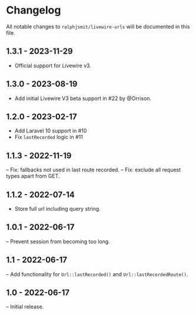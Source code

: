 # Changelog

All notable changes to `ralphjsmit/livewire-urls` will be documented in this file.

## 1.3.1 - 2023-11-29

- Official support for Livewire v3.

## 1.3.0 - 2023-08-19

- Add initial Livewire V3 beta support in #22 by @Orrison.

## 1.2.0 - 2023-02-17

- Add Laravel 10 support in #10
- Fix `lastRecorded` logic in #11

## 1.1.3 - 2022-11-19

– Fix: fallbacks not used in last route recorded.
– Fix: exclude all request types apart from GET.

## 1.1.2 - 2022-07-14

- Store full url including query string.

## 1.0.1 - 2022-06-17

– Prevent session from becoming too long.

## 1.1 - 2022-06-17

– Add functionality for `Url::lastRecorded()` and `Url::lastRecordedRoute()`.

## 1.0 - 2022-06-17

– Initial release.
